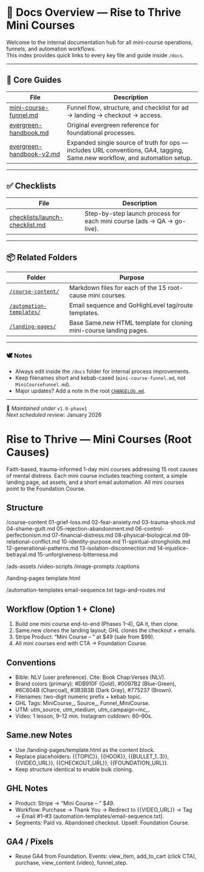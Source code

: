 # 📘 Docs Overview — Rise to Thrive Mini Courses

Welcome to the internal documentation hub for all mini-course operations, funnels, and automation workflows.  
This index provides quick links to every key file and guide inside `/docs`.

---

## 🧭 Core Guides
| File | Description |
|------|--------------|
| [mini-course-funnel.md](./mini-course-funnel.md) | Funnel flow, structure, and checklist for ad → landing → checkout → access. |
| [evergreen-handbook.md](./evergreen-handbook.md) | Original evergreen reference for foundational processes. |
| [evergreen-handbook-v2.md](./evergreen-handbook-v2.md) | Expanded single source of truth for ops — includes URL conventions, GA4, tagging, Same.new workflow, and automation setup. |

---

## ✅ Checklists
| File | Description |
|------|--------------|
| [checklists/launch-checklist.md](./checklists/launch-checklist.md) | Step-by-step launch process for each mini course (ads → QA → go-live). |

---

## 📦 Related Folders
| Folder | Purpose |
|---------|----------|
| [`/course-content/`](../course-content) | Markdown files for each of the 15 root-cause mini courses. |
| [`/automation-templates/`](../automation-templates) | Email sequence and GoHighLevel tag/route templates. |
| [`/landing-pages/`](../landing-pages) | Base Same.new HTML template for cloning mini-course landing pages. |

---

### 🕊️ Notes
- Always edit inside the `/docs` folder for internal process improvements.  
- Keep filenames short and kebab-cased (`mini-course-funnel.md`, not `MiniCourseFunnel.md`).  
- Major updates? Add a note in the root [`CHANGELOG.md`](../CHANGELOG.md).  

---

📌 *Maintained under* `v1.0-phase1`  
*Next scheduled review:* January 2026
# Rise to Thrive — Mini Courses (Root Causes)
Faith-based, trauma-informed 1-day mini courses addressing 15 root causes of mental distress. Each mini course includes teaching content, a simple landing page, ad assets, and a short email automation. All mini courses point to the Foundation Course.

## Structure
/course-content
  01-grief-loss.md
  02-fear-anxiety.md
  03-trauma-shock.md
  04-shame-guilt.md
  05-rejection-abandonment.md
  06-control-perfectionism.md
  07-financial-distress.md
  08-physical-biological.md
  09-relational-conflict.md
  10-identity-purpose.md
  11-spiritual-strongholds.md
  12-generational-patterns.md
  13-isolation-disconnection.md
  14-injustice-betrayal.md
  15-unforgiveness-bitterness.md

/ads-assets
  /video-scripts
  /image-prompts
  /captions

/landing-pages
  template.html

/automation-templates
  email-sequence.txt
  tags-and-routes.md

## Workflow (Option 1 + Clone)
1) Build one mini course end-to-end (Phases 1–4), QA it, then clone.
2) Same.new clones the landing layout; GHL clones the checkout + emails.
3) Stripe Product: “Mini Course – <Topic>” at $49 (sale from $99).
4) All mini courses end with CTA → Foundation Course.

## Conventions
- Bible: NLV (user preference). Cite: Book Chap:Verses (NLV).
- Brand colors (primary): #DB910F (Gold), #0097B2 (Blue-Green), #6C604B (Charcoal), #3B3B3B (Dark Gray), #775237 (Brown).
- Filenames: two-digit numeric prefix + kebab topic.
- GHL Tags: MiniCourse_<Topic>, Source_<Platform>, Funnel_MiniCourse.
- UTM: utm_source, utm_medium, utm_campaign=mc_<topic>.
- Video: 1 lesson, 9–12 min. Instagram cutdown: 60–90s.

## Same.new Notes
- Use /landing-pages/template.html as the content block.
- Replace placeholders: {{TOPIC}}, {{HOOK}}, {{BULLET_1..3}}, {{VIDEO_URL}}, {{CHECKOUT_URL}}, {{FOUNDATION_URL}}.
- Keep structure identical to enable bulk cloning.

## GHL Notes
- Product: Stripe → “Mini Course – <Topic>” $49.
- Workflow: Purchase → Thank You → Redirect to {{VIDEO_URL}} → Tag → Email #1–#3 (automation-templates/email-sequence.txt).
- Segments: Paid vs. Abandoned checkout. Upsell: Foundation Course.

## GA4 / Pixels
- Reuse GA4 from Foundation. Events: view_item, add_to_cart (click CTA), purchase, view_content (video), funnel_step.

